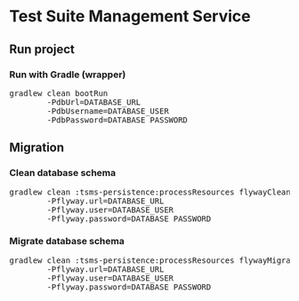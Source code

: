 # Test Suite Management Service

## Run project

### Run with Gradle (wrapper)
<pre>gradlew clean bootRun
        -PdbUrl=DATABASE_URL
        -PdbUsername=DATABASE_USER
        -PdbPassword=DATABASE_PASSWORD</pre>

## Migration

### Clean database schema
<pre>gradlew clean :tsms-persistence:processResources flywayClean
        -Pflyway.url=DATABASE_URL
        -Pflyway.user=DATABASE_USER
        -Pflyway.password=DATABASE_PASSWORD</pre>

### Migrate database schema
<pre>gradlew clean :tsms-persistence:processResources flywayMigrate
        -Pflyway.url=DATABASE_URL
        -Pflyway.user=DATABASE_USER
        -Pflyway.password=DATABASE_PASSWORD</pre>